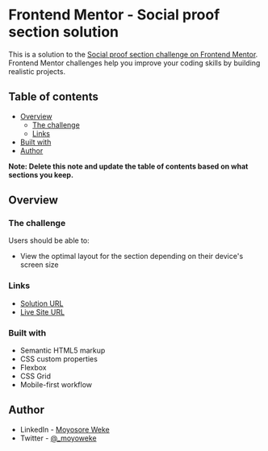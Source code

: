 # Frontend Mentor - Social proof section solution

This is a solution to the [Social proof section challenge on Frontend Mentor](https://www.frontendmentor.io/challenges/social-proof-section-6e0qTv_bA). Frontend Mentor challenges help you improve your coding skills by building realistic projects. 

## Table of contents

- [Overview](#overview)
  - [The challenge](#the-challenge)
  - [Links](#links)
- [Built with](#built-with)
- [Author](#author)

**Note: Delete this note and update the table of contents based on what sections you keep.**

## Overview

### The challenge

Users should be able to:

- View the optimal layout for the section depending on their device's screen size

### Links

- [Solution URL](https://www.frontendmentor.io/solutions/responsive-stats-component-using-flexbox-yz7lWwiPC2)
- [Live Site URL](https://prismatic-palmier-e36078.netlify.app/)

### Built with

- Semantic HTML5 markup
- CSS custom properties
- Flexbox
- CSS Grid
- Mobile-first workflow

## Author

- LinkedIn - [Moyosore Weke](https://www.linkedin.com/in/moyosore-weke-4707441b3/)
- Twitter - [@_moyoweke](https://twitter.com/_moyoweke)
